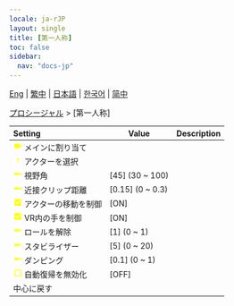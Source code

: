 ```yaml
---
locale: ja-rJP
layout: single
title: [第一人称]
toc: false
sidebar:
  nav: "docs-jp"
---
```

[Eng](/dancexr/menu/2025.4/motion/first_person) | [繁中](/tw/dancexr/menu/2025.4/motion/first_person) | [日本語](/jp/dancexr/menu/2025.4/motion/first_person) | [한국어](/kr/dancexr/menu/2025.4/motion/first_person) | [简中](/zh/dancexr/menu/2025.4/motion/first_person)

[プロシージャル](../menu#プロシージャル) > [第一人称]



| Setting | Value | Description |
| :--- | --- | :--- |
|<nobr> ![videocam icon](/images/icon/ic_videocam.png)  メインに割り当て</nobr>|| 
|<nobr> ![chevron icon](/images/icon/ic_chevron.png)  アクターを選択</nobr>|  |  |
|<nobr> ![slider icon](/images/icon/ic_slider.png)  視野角</nobr>| [45] (30 ~ 100) | 
|<nobr> ![slider icon](/images/icon/ic_slider.png)  近接クリップ距離</nobr>| [0.15] (0 ~ 0.3) | 
|<nobr> ![check_on icon](/images/icon/ic_check_on.png)  アクターの移動を制御</nobr>| [ON] | 
|<nobr> ![check_on icon](/images/icon/ic_check_on.png)  VR内の手を制御</nobr>| [ON] | 
|<nobr> ![slider icon](/images/icon/ic_slider.png)  ロールを解除</nobr>| [1] (0 ~ 1) | 
|<nobr> ![slider icon](/images/icon/ic_slider.png)  スタビライザー</nobr>| [5] (0 ~ 20) | 
|<nobr> ![slider icon](/images/icon/ic_slider.png)  ダンピング</nobr>| [0.1] (0 ~ 1) | 
|<nobr> ![check_off icon](/images/icon/ic_check_off.png)  自動復帰を無効化</nobr>| [OFF] | 
|<nobr> 中心に戻す</nobr>|| 
